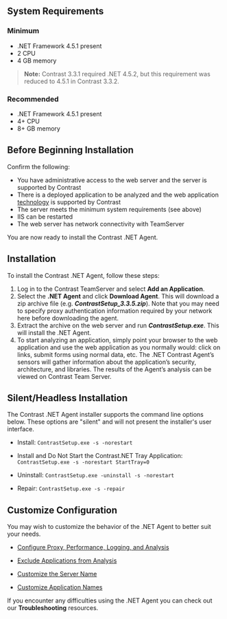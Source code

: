 <!--
title: ".Net Agent Installation"
description: "Installing the Contrast .NET Agent."
tags: "installation agent .Net"
-->

## System Requirements

### Minimum
* .NET Framework 4.5.1 present
* 2 CPU
* 4 GB memory

> **Note:** Contrast 3.3.1 required .NET 4.5.2, but this requirement was reduced to 4.5.1 in Contrast 3.3.2.

### Recommended
* .NET Framework 4.5.1 present
* 4+ CPU
* 8+ GB memory  

## Before Beginning Installation

Confirm the following:
* You have administrative access to the web server and the server is supported by Contrast
* There is a deployed application to be analyzed and the web application [technology](installation-net.html#net-supported) is supported by Contrast
* The server meets the minimum system requirements (see above)
* IIS can be restarted
* The web server has network connectivity with TeamServer

You are now ready to install the Contrast .NET Agent.



## Installation
To install the Contrast .NET Agent, follow these steps:

1. Log in to the Contrast TeamServer and select **Add an Application**.
2. Select the **.NET Agent** and click **Download Agent**. This will download a zip archive file (e.g. ***ContrastSetup_3.3.5.zip***). Note that you may need to specify proxy authentication information required by your network here before downloading the agent.
3. Extract the archive on the web server and run ***ContrastSetup.exe***. This will install the .NET Agent. 
4. To start analyzing an application, simply point your browser to the web application and use the web application as you normally would: click on links, submit forms using normal data, etc.  The .NET Contrast Agent’s sensors will gather information about the application’s security, architecture, and libraries. The results of the Agent’s analysis can be viewed on Contrast Team Server.

## Silent/Headless Installation
The Contrast .NET Agent installer supports the command line options below. These options are "silent" and will not present the installer's user interface.

* Install: ```ContrastSetup.exe -s -norestart```

* Install and Do Not Start the Contrast.NET Tray Application: ```ContrastSetup.exe -s -norestart StartTray=0```

* Uninstall: ```ContrastSetup.exe -uninstall -s -norestart```

* Repair: ```ContrastSetup.exe -s -repair```


## Customize Configuration

You may wish to customize the behavior of the .NET Agent to better suit your needs.

* [Configure Proxy, Performance, Logging, and Analysis](installation-netconfig.html)

* [Exclude Applications from Analysis](installation-netconfig.html#pool)

* [Customize the Server Name](installation-netconfig.html#server)

* [Customize Application Names](installation-netconfig.html#appname)

If you encounter any difficulties using the .NET Agent you can check out our **Troubleshooting** resources.




